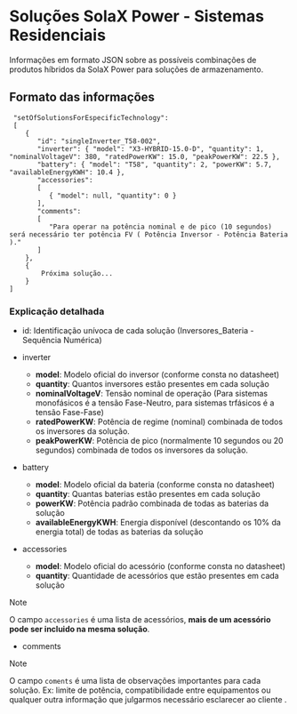 # Soluções SolaX Power - Sistemas Residenciais
Informações em formato JSON sobre as possíveis combinações de produtos híbridos da SolaX Power para soluções de armazenamento.  

## Formato das informações
```
 "setOfSolutionsForEspecificTechnology": 
 [
    {
       "id": "singleInverter_T58-002",  
       "inverter": { "model": "X3-HYBRID-15.0-D", "quantity": 1, "nominalVoltageV": 380, "ratedPowerKW": 15.0, "peakPowerKW": 22.5 },  
       "battery": { "model": "T58", "quantity": 2, "powerKW": 5.7, "availableEnergyKWH": 10.4 },  
       "accessories":
       [
          { "model": null, "quantity": 0 }
       ],  
       "comments":
       [
          "Para operar na potência nominal e de pico (10 segundos) será necessário ter potência FV ( Potência Inversor - Potência Bateria )."
       ]
    },
    {
        Próxima solução...
    }
]
```
### Explicação detalhada
- id: Identificação unívoca de cada solução (Inversores_Bateria - Sequência Numérica)
- inverter
  - **model**: Modelo oficial do inversor (conforme consta no datasheet)
  - **quantity**: Quantos inversores estão presentes em cada solução
  - **nominalVoltageV**: Tensão nominal de operação (Para sistemas monofásicos é a tensão Fase-Neutro, para sistemas trfásicos é a tensão Fase-Fase)
  - **ratedPowerKW**: Potência de regime (nominal) combinada de todos os inversores da solução.
  - **peakPowerKW**: Potência de pico (normalmente 10 segundos ou 20 segundos) combinada de todos os inversores da solução.
 
- battery
  - **model**: Modelo oficial da bateria (conforme consta no datasheet)
  - **quantity**: Quantas baterias estão presentes em cada solução
  - **powerKW**: Potência padrão combinada de todas as baterias da solução
  - **availableEnergyKWH**: Energia disponível (descontando os 10% da energia total) de todas as baterias da solução
  
- accessories
  - **model**: Modelo oficial do acessório (conforme consta no datasheet)
  - **quantity**: Quantidade de acessórios que estão presentes em cada solução
> [!NOTE]
> O campo `accessories` é uma lista de acessórios, **mais de um acessório pode ser incluido na mesma solução**.
  
- comments
> [!NOTE]
> O campo `coments` é uma lista de observações importantes para cada solução.
> Ex: limite de potência, compatibilidade entre equipamentos ou qualquer outra informação que julgarmos necessário esclarecer ao cliente .
  
 


